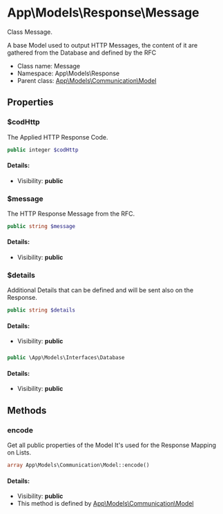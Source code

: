 App\Models\Response\Message
===============

Class Message.

A base Model used to output HTTP Messages,
the content of it are gathered from the Database
and defined by the RFC


* Class name: Message
* Namespace: App\Models\Response
* Parent class: [App\Models\Communication\Model](App-Models-Communication-Model.md)





Properties
----------


### $codHttp

The Applied HTTP Response Code.



```php
public integer $codHttp
```

#### Details:
* Visibility: **public**


### $message

The HTTP Response Message from the RFC.



```php
public string $message
```

#### Details:
* Visibility: **public**


### $details

Additional Details that can be defined
and will be sent also on the Response.



```php
public string $details
```

#### Details:
* Visibility: **public**


### 





```php
public \App\Models\Interfaces\Database 
```

#### Details:
* Visibility: **public**


Methods
-------


### encode

Get all public properties of the Model
It's used for the Response Mapping on Lists.



```php
array App\Models\Communication\Model::encode()
```

#### Details:
* Visibility: **public**
* This method is defined by [App\Models\Communication\Model](App-Models-Communication-Model.md)



